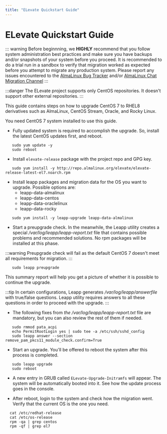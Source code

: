 ```yaml
---
title: "ELevate Quickstart Guide"
---
```


# ELevate Quickstart Guide

::: warning
Before beginnning, we **HIGHLY** recommend that you follow system administration best practices and make sure you have backups and/or snapshots of your system before you proceed. It is recommended to do a trial run in a sandbox to verify that migration worked as expected before you attempt to migrate any production system. Please report any issues encountered to the [AlmaLinux Bug Tracker](https://bugs.almalinux.org) and/or [AlmaLinux Chat Migration Channel](https://chat.almalinux.org/almalinux/channels/migration)
:::

:::danger
The ELevate project supports only CentOS repositories. It doesn't support other external repositories.
:::

This guide contains steps on how to upgrade CentOS 7 to RHEL8 derivatives such as AlmaLinux, CentOS Stream, Oracle, and Rocky Linux. 

You need CentOS 7 system installed to use this guide.


* Fully updated system is required to accomplish the upgrade. So, install the latest CentOS updates first, and reboot.
 ```
    sudo yum update -y
    sudo reboot
 ```


* Install `elevate-release` package with the project repo and GPG key.
 ```
    sudo yum install -y http://repo.almalinux.org/elevate/elevate-release-latest-el7.noarch.rpm
 ```


* Install leapp packages and migration data for the OS you want to upgrade. Possible options are:
    * leapp-data-almalinux
    * leapp-data-centos
    * leapp-data-oraclelinux
    * leapp-data-rocky
 ```
    sudo yum install -y leapp-upgrade leapp-data-almalinux
 ```

* Start a preupgrade check. In the meanwhile, the Leapp utility creates a special */var/log/leapp/leapp-report.txt* file that contains possible problems and recommended solutions. No rpm packages will be installed at this phase.

:::warning
Preupgrade check will fail as the default CentOS 7 doesn't meet all requirements for migration.
:::

 ```
    sudo leapp preupgrade
 ```

This summary report will help you get a picture of whether it is possible to continue the upgrade.

:::tip
In certain configurations, Leapp generates */var/log/leapp/answerfile* with true/false questions. Leapp utility requires answers to all these questions in order to proceed with the upgrade.
:::

* The following fixes from *the /var/log/leapp/leapp-report.txt* file are mandatory, but you can also review the rest of them if needed.
```
   sudo rmmod pata_acpi
   echo PermitRootLogin yes | sudo tee -a /etc/ssh/sshd_config
   sudo leapp answer --section remove_pam_pkcs11_module_check.confirm=True
```


* Start an upgrade. You'll be offered to reboot the system after this process is completed.
 ```
    sudo leapp upgrade
    sudo reboot
```

* A new entry in GRUB called `ELevate-Upgrade-Initramfs` will appear. The system will be automatically booted into it.
   See how the update process goes in the console.

* After reboot, login to the system and check how the migration went. Verify that the current OS is the one you need.
 ```
   cat /etc/redhat-release
   cat /etc/os-release
   rpm -qa | grep centos
   rpm -qf | grep el7
```